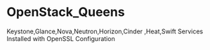# OpenStack_Queens
Keystone,Glance,Nova,Neutron,Horizon,Cinder ,Heat,Swift Services Installed with OpenSSL Configuration 
